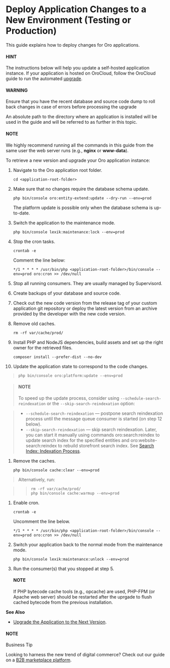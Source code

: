 <a id="deploy-the-update"></a>

# Deploy Application Changes to a New Environment (Testing or Production)

This guide explains how to deploy changes for Oro applications.

#### HINT
The instructions below will help you update a self-hosted application instance. If your application is hosted on OroCloud, follow the OroCloud guide to run the automated <a href="https://doc.oroinc.com/cloud/maintenance/basic-use/#upgrade" target="_blank">upgrade</a>.

#### WARNING
Ensure that you have the recent database and source code dump to roll back changes in case of errors before processing the upgrade

An absolute path to the directory where an application is installed will be used in the guide and will
be referred to as **<application-root-folder>** further in this topic.

#### NOTE
We highly recommend running all the commands in this guide from the same user the web server runs (e.g., **nginx** or **www-data**).

To retrieve a new version and upgrade your Oro application instance:

1. Navigate to the Oro application root folder.
   ```none
   cd <application-root-folder>
   ```
2. Make sure that no changes require the database schema update.
   ```none
   php bin/console oro:entity-extend:update --dry-run --env=prod
   ```

   The platform update is possible only when the database schema is up-to-date.
3. Switch the application to the maintenance mode.
   ```none
   php bin/console lexik:maintenance:lock --env=prod
   ```
4. Stop the cron tasks.
   ```none
   crontab -e
   ```

   Comment the line below:
   ```text
   */1 * * * * /usr/bin/php <application-root-folder>/bin/console --env=prod oro:cron >> /dev/null
   ```
5. Stop all running consumers. They are usually managed by Supervisord.
6. Create backups of your database and source code.
7. Check out the new code version from the release tag of your custom application git repository or deploy the latest version from an archive provided by the developer with the new code version.
8. Remove old caches.
   ```none
   rm -rf var/cache/prod/
   ```
9. Install PHP and NodeJS dependencies, build assets and set up the right owner for the retrieved files.
   ```none
   composer install --prefer-dist --no-dev
   ```
10. Update the application state to correspond to the code changes.

> ```none
> php bin/console oro:platform:update --env=prod
> ```

> #### NOTE
> To speed up the update process, consider using `--schedule-search-reindexation` or the
> `--skip-search-reindexation` option:

> * `--schedule-search-reindexation` — postpone search reindexation process until
>   the message queue consumer is started (on step 12 below).
> * `--skip-search-reindexation` — skip search reindexation. Later, you can start it manually using commands
>   oro:search:reindex to update search index for the specified entities and oro:website-search:reindex to rebuild storefront search index.
>   See [Search Index: Indexation Process](../architecture/tech-stack/search/index.md#search-index-overview-indexation-process).
1. Remove the caches.
   ```none
   php bin/console cache:clear --env=prod
   ```

> Alternatively, run:

> > ```none
> > rm -rf var/cache/prod/
> > php bin/console cache:warmup --env=prod
> > ```
1. Enable cron.
   ```none
   crontab -e
   ```

   Uncomment the line below.
   ```text
   */1 * * * * /usr/bin/php <application-root-folder>/bin/console --env=prod oro:cron >> /dev/null
   ```
2. Switch your application back to the normal mode from the maintenance mode.
   ```none
   php bin/console lexik:maintenance:unlock --env=prod
   ```
3. Run the consumer(s) that you stopped at step 5.

   #### NOTE
   If PHP bytecode cache tools (e.g., opcache) are used, PHP-FPM (or Apache web server) should be restarted
   after the uprgade to flush cached bytecode from the previous installation.

**See Also**

* [Upgrade the Application to the Next Version](upgrade-to-new-version.md#upgrade-application).

#### NOTE
Business Tip

Looking to harness the new trend of digital commerce? Check out our guide on a <a href="https://oroinc.com/oromarketplace/b2b-marketplace/" target="_blank">B2B marketplace platform</a>.
<!-- Frontend -->
